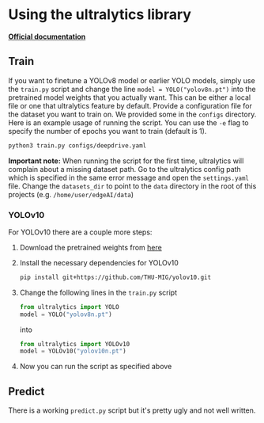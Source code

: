 # Using the ultralytics library

**[Official documentation](https://docs.ultralytics.com/models/)**

## Train

If you want to finetune a YOLOv8 model or earlier YOLO models, simply use the `train.py` script and change the line `model = YOLO("yolov8n.pt")` into the pretrained model weights that you actually want. This can be either a local file or one that ultralytics feature by default. Provide a configuration file for the dataset you want to train on. We provided some in the `configs` directory. Here is an example usage of running the script. You can use the `-e` flag to specify the number of epochs you want to train (default is 1).

```sh
python3 train.py configs/deepdrive.yaml
```

**Important note:** When running the script for the first time, ultralytics will complain about a missing dataset path. Go to the ultralytics config path which is specified in the same error message and open the `settings.yaml` file. Change the `datasets_dir` to point to the `data` directory in the root of this projects (e.g. `/home/user/edgeAI/data`)


### YOLOv10

For YOLOv10 there are a couple more steps:

1. Download the pretrained weights from [here](https://github.com/THU-MIG/yolov10/releases/download/v1.1/yolov10n.pt)

2. Install the necessary dependencies for YOLOv10

    ```sh
    pip install git+https://github.com/THU-MIG/yolov10.git
    ```

3. Change the following lines in the `train.py` script

    ```python
    from ultralytics import YOLO
    model = YOLO("yolov8n.pt")
    ```

    into

    ```python
    from ultralytics import YOLOv10
    model = YOLOv10("yolov10n.pt")
    ```

4. Now you can run the script as specified above

## Predict

There is a working `predict.py` script but it's pretty ugly and not well written.
